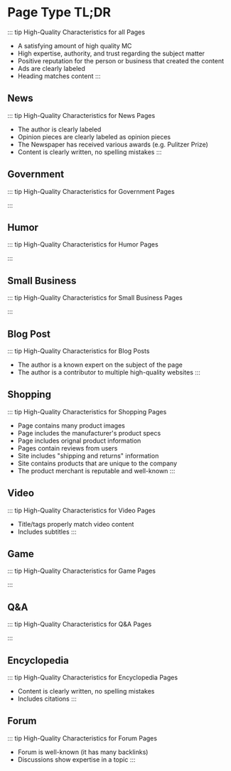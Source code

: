 # Page Type TL;DR

::: tip High-Quality Characteristics for all Pages

- A satisfying amount of high quality MC
- High expertise, authority, and trust regarding the subject matter
- Positive reputation for the person or business that created the content
- Ads are clearly labeled
- Heading matches content
:::

## News

::: tip High-Quality Characteristics for News Pages

- The author is clearly labeled
- Opinion pieces are clearly labeled as opinion pieces
- The Newspaper has received various awards (e.g. Pulitzer Prize)
- Content is clearly written, no spelling mistakes
:::

## Government

::: tip High-Quality Characteristics for Government Pages

:::

## Humor

::: tip High-Quality Characteristics for Humor Pages

:::

## Small Business

::: tip High-Quality Characteristics for Small Business Pages

:::

## Blog Post

::: tip High-Quality Characteristics for Blog Posts

- The author is a known expert on the subject of the page
- The author is a contributor to multiple high-quality websites
:::

## Shopping

::: tip High-Quality Characteristics for Shopping Pages

- Page contains many product images
- Page includes the manufacturer's product specs
- Page includes orignal product information
- Pages contain reviews from users
- Site includes "shipping and returns" information
- Site contains products that are unique to the company
- The product merchant is reputable and well-known
:::

## Video

::: tip High-Quality Characteristics for Video Pages

- Title/tags properly match video content
- Includes subtitles
:::

## Game

::: tip High-Quality Characteristics for Game Pages

:::

## Q&A

::: tip High-Quality Characteristics for Q&A Pages

:::

## Encyclopedia

::: tip High-Quality Characteristics for Encyclopedia Pages

- Content is clearly written, no spelling mistakes
- Includes citations
:::

## Forum

::: tip High-Quality Characteristics for Forum Pages

- Forum is well-known (it has many backlinks)
- Discussions show expertise in a topic
:::

